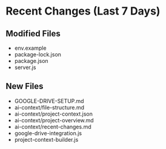 # Recent Changes (Last 7 Days)

## Modified Files
- env.example
- package-lock.json
- package.json
- server.js

## New Files
- GOOGLE-DRIVE-SETUP.md
- ai-context/file-structure.md
- ai-context/project-context.json
- ai-context/project-overview.md
- ai-context/recent-changes.md
- google-drive-integration.js
- project-context-builder.js
